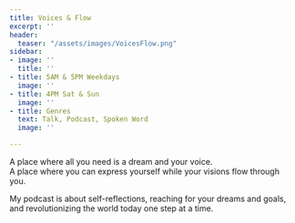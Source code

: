 ```yaml
---
title: Voices & Flow
excerpt: ''
header:
  teaser: "/assets/images/VoicesFlow.png"
sidebar:
- image: ''
  title: ''
- title: 5AM & 5PM Weekdays
  image: ''
- title: 4PM Sat & Sun
  image: ''
- title: Genres
  text: Talk, Podcast, Spoken Word
  image: ''

---
```

A place where all you need is a dream and your voice.<br>
A place where you can express yourself while your visions flow through you.

My podcast is about self-reflections, reaching for your dreams and goals, and revolutionizing the world today one step at a time.